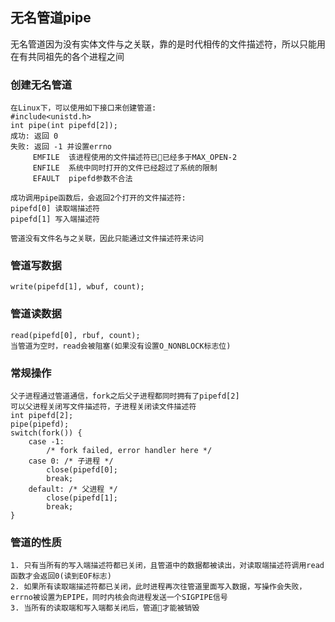 ## 无名管道pipe
无名管道因为没有实体文件与之关联，靠的是时代相传的文件描述符，所以只能用在有共同祖先的各个进程之间

### 创建无名管道
```
在Linux下，可以使用如下接口来创建管道:
#include<unistd.h>
int pipe(int pipefd[2]);
成功: 返回 0
失败: 返回 -1 并设置errno
     EMFILE  该进程使用的文件描述符已已经多于MAX_OPEN-2
     ENFILE  系统中同时打开的文件已经超过了系统的限制
     EFAULT  pipefd参数不合法

成功调用pipe函数后，会返回2个打开的文件描述符:
pipefd[0] 读取端描述符
pipefd[1] 写入端描述符  

管道没有文件名与之关联，因此只能通过文件描述符来访问
```

### 管道写数据
```
write(pipefd[1], wbuf, count);
```

### 管道读数据
```
read(pipefd[0], rbuf, count);
当管道为空时，read会被阻塞(如果没有设置O_NONBLOCK标志位)
```

### 常规操作
```
父子进程通过管道通信，fork之后父子进程都同时拥有了pipefd[2]
可以父进程关闭写文件描述符，子进程关闭读文件描述符
int pipefd[2];
pipe(pipefd);
switch(fork()) {
    case -1:
        /* fork failed, error handler here */
    case 0: /* 子进程 */
        close(pipefd[0];
        break;
    default: /* 父进程 */
        close(pipefd[1];
        break;
}
```

### 管道的性质
```
1. 只有当所有的写入端描述符都已关闭，且管道中的数据都被读出，对读取端描述符调用read函数才会返回0(读到EOF标志)
2. 如果所有读取端描述符都已关闭，此时进程再次往管道里面写入数据，写操作会失败，errno被设置为EPIPE，同时内核会向进程发送一个SIGPIPE信号
3. 当所有的读取端和写入端都关闭后，管道才能被销毁
```